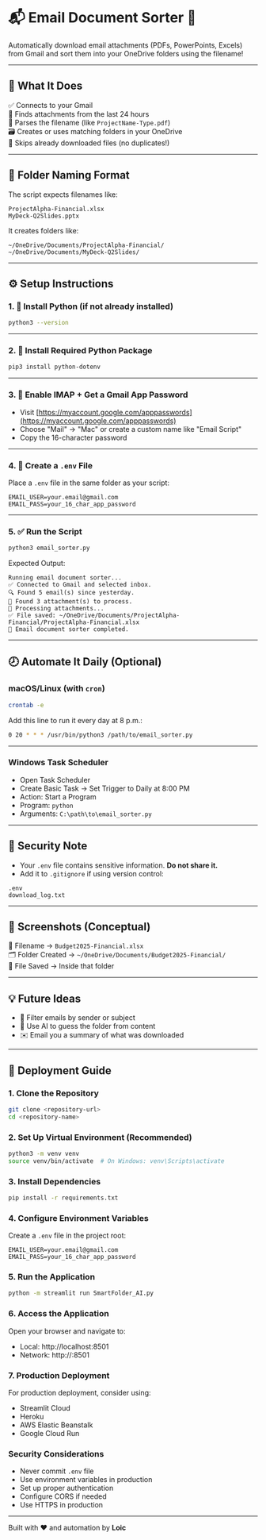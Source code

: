 # 📬 Email Document Sorter 📁

Automatically download email attachments (PDFs, PowerPoints, Excels) from Gmail and sort them into your OneDrive folders using the filename!

---

## 🔧 What It Does

✅ Connects to your Gmail  
📎 Finds attachments from the last 24 hours  
📂 Parses the filename (like `ProjectName-Type.pdf`)  
🗃️ Creates or uses matching folders in your OneDrive  
🧠 Skips already downloaded files (no duplicates!)

---

## 📁 Folder Naming Format

The script expects filenames like:

```
ProjectAlpha-Financial.xlsx
MyDeck-Q2Slides.pptx
```

It creates folders like:

```
~/OneDrive/Documents/ProjectAlpha-Financial/
~/OneDrive/Documents/MyDeck-Q2Slides/
```

---

## ⚙️ Setup Instructions

### 1. 🐍 Install Python (if not already installed)

```bash
python3 --version
```

---

### 2. 💾 Install Required Python Package

```bash
pip3 install python-dotenv
```

---

### 3. 🔑 Enable IMAP + Get a Gmail App Password

- Visit [https://myaccount.google.com/apppasswords](https://myaccount.google.com/apppasswords)
- Choose "Mail" → "Mac" or create a custom name like "Email Script"
- Copy the 16-character password

---

### 4. 📝 Create a `.env` File

Place a `.env` file in the same folder as your script:

```
EMAIL_USER=your.email@gmail.com
EMAIL_PASS=your_16_char_app_password
```

---

### 5. ✅ Run the Script

```bash
python3 email_sorter.py
```

Expected Output:

```
Running email document sorter...
✅ Connected to Gmail and selected inbox.
🔍 Found 5 email(s) since yesterday.
📎 Found 3 attachment(s) to process.
📂 Processing attachments...
✅ File saved: ~/OneDrive/Documents/ProjectAlpha-Financial/ProjectAlpha-Financial.xlsx
🏁 Email document sorter completed.
```

---

## 🕗 Automate It Daily (Optional)

### macOS/Linux (with `cron`)

```bash
crontab -e
```

Add this line to run it every day at 8 p.m.:

```bash
0 20 * * * /usr/bin/python3 /path/to/email_sorter.py
```

---

### Windows Task Scheduler

- Open Task Scheduler
- Create Basic Task → Set Trigger to Daily at 8:00 PM
- Action: Start a Program
- Program: `python`
- Arguments: `C:\path\to\email_sorter.py`

---

## 🔐 Security Note

- Your `.env` file contains sensitive information. **Do not share it.**
- Add it to `.gitignore` if using version control:

```
.env
download_log.txt
```

---

## 📸 Screenshots (Conceptual)

🧾 Filename → `Budget2025-Financial.xlsx`  
🗂️ Folder Created → `~/OneDrive/Documents/Budget2025-Financial/`  
📂 File Saved → Inside that folder

---

## 💡 Future Ideas

- 📅 Filter emails by sender or subject
- 🤖 Use AI to guess the folder from content
- ✉️ Email you a summary of what was downloaded

---

## 🚀 Deployment Guide

### 1. Clone the Repository
```bash
git clone <repository-url>
cd <repository-name>
```

### 2. Set Up Virtual Environment (Recommended)
```bash
python3 -m venv venv
source venv/bin/activate  # On Windows: venv\Scripts\activate
```

### 3. Install Dependencies
```bash
pip install -r requirements.txt
```

### 4. Configure Environment Variables
Create a `.env` file in the project root:
```
EMAIL_USER=your.email@gmail.com
EMAIL_PASS=your_16_char_app_password
```

### 5. Run the Application
```bash
python -m streamlit run SmartFolder_AI.py
```

### 6. Access the Application
Open your browser and navigate to:
- Local: http://localhost:8501
- Network: http://<your-ip>:8501

### 7. Production Deployment
For production deployment, consider using:
- Streamlit Cloud
- Heroku
- AWS Elastic Beanstalk
- Google Cloud Run

### Security Considerations
- Never commit `.env` file
- Use environment variables in production
- Set up proper authentication
- Configure CORS if needed
- Use HTTPS in production

---

Built with ❤️ and automation by **Loic**
